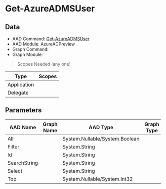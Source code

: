 # Get-AzureADMSUser

## Data

+ AAD Command: [Get-AzureADMSUser](https://docs.microsoft.com/en-us/powershell/module/AzureAD/Get-AzureADMSUser?view=azureadps-2.0-preview)
+ AAD Module: AzureADPreview
+ Graph Command: 
+ Graph Module: 

> Scopes Needed (any one)

|Type|Scopes|
|---|---|
|Application||
|Delegate||

## Parameters

|AAD Name|Graph Name|AAD Type|Graph Type|Infos|
|---|---|---|---|---|
|All||System.Nullable/System.Boolean|||
|Filter||System.String|||
|Id||System.String|||
|SearchString||System.String|||
|Select||System.String|||
|Top||System.Nullable/System.Int32|||

